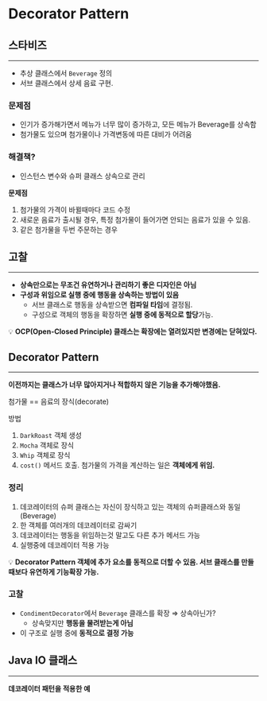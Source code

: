 # Decorator Pattern

## 스타비즈

---

- 추상 클래스에서 `Beverage` 정의
- 서브 클래스에서 상세 음료 구현.

### 문제점

- 인기가 증가해가면서 메뉴가 너무 많이 증가하고, 모든 메뉴가 Beverage를 상속함
- 첨가물도 있으며 첨가물이나 가격변동에 따른 대비가 어려움

### 해결책?

- 인스턴스 변수와 슈퍼 클래스 상속으로 관리

**문제점**

1. 첨가물의 가격이 바뀔때마다 코드 수정
2. 새로운 음료가 출시될 경우, 특정 첨가물이 들어가면 안되는 음료가 있을 수 있음.
3. 같은 첨가물을 두번 주문하는 경우

## 고찰

---

- **상속만으로는 무조건 유연하거나 관리하기 좋은 디자인은 아님**
- **구성과 위임으로 실행 중에 행동을 상속하는 방법이 있음**
    - 서브 클래스로 행동을 상속받으면 **컴파일 타임**에 결정됨.
    - 구성으로 객체의 행동을 확장하면 **실행 중에 동적으로 할당**가능.

💡 **OCP(Open-Closed Principle)
클래스는 확장에는 열려있지만 변경에는 닫혀있다.**


## Decorator Pattern

---

**이전까지는 클래스가 너무 많아지거나 적합하지 않은 기능을 추가해야했음.**

첨가물 == 음료의 장식(decorate)

방법

1. `DarkRoast` 객체 생성
2. `Mocha` 객체로 장식
3. `Whip` 객체로 장식
4. `cost()` 메서드 호출.
   첨가물의 가격을 계산하는 일은 **객체에게 위임.**

### 정리

1. 데코레이터의 슈퍼 클래스는 자신이 장식하고 있는 객체의 슈퍼클래스와 동일(Beverage)
2. 한 객체를 여러개의 데코레이터로 감싸기
3. 데코레이터는 행동을 위임하는것 말고도 다른 추가 메서드 가능
4. 실행중에 데코레이터 적용 가능

💡 **Decorator Pattern
객체에 추가 요소를 동적으로 더할 수 있음. 서브 클래스를 만들때보다 유연하게 기능확장 가능.**

### 고찰

- `CondimentDecorator`에서 `Beverage` 클래스를 확장 ⇒ 상속아닌가?
    - 상속맞지만 **행동을 물려받는게 아님**
- 이 구조로 실행 중에 **동적으로 결정 가능**

## Java IO 클래스

---

**데코레이터 패턴을 적용한 예**
